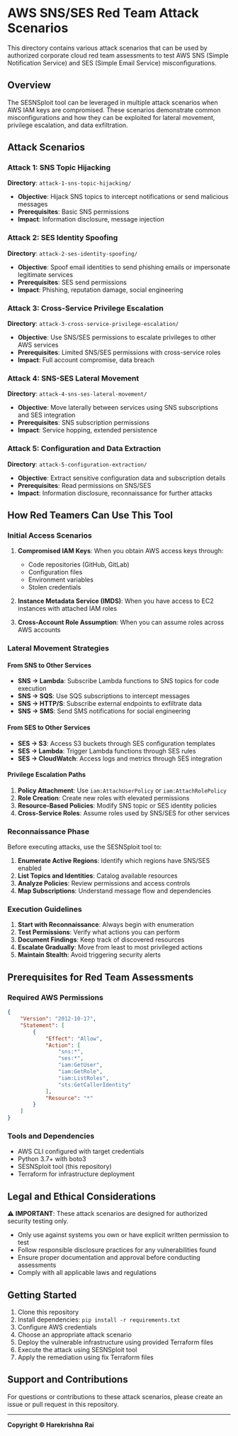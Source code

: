 # AWS SNS/SES Red Team Attack Scenarios

This directory contains various attack scenarios that can be used by authorized corporate cloud red team assessments to test AWS SNS (Simple Notification Service) and SES (Simple Email Service) misconfigurations.

## Overview

The SESNSploit tool can be leveraged in multiple attack scenarios when AWS IAM keys are compromised. These scenarios demonstrate common misconfigurations and how they can be exploited for lateral movement, privilege escalation, and data exfiltration.

## Attack Scenarios

### Attack 1: SNS Topic Hijacking
**Directory**: `attack-1-sns-topic-hijacking/`
- **Objective**: Hijack SNS topics to intercept notifications or send malicious messages
- **Prerequisites**: Basic SNS permissions
- **Impact**: Information disclosure, message injection

### Attack 2: SES Identity Spoofing  
**Directory**: `attack-2-ses-identity-spoofing/`
- **Objective**: Spoof email identities to send phishing emails or impersonate legitimate services
- **Prerequisites**: SES send permissions
- **Impact**: Phishing, reputation damage, social engineering

### Attack 3: Cross-Service Privilege Escalation
**Directory**: `attack-3-cross-service-privilege-escalation/`
- **Objective**: Use SNS/SES permissions to escalate privileges to other AWS services
- **Prerequisites**: Limited SNS/SES permissions with cross-service roles
- **Impact**: Full account compromise, data breach

### Attack 4: SNS-SES Lateral Movement
**Directory**: `attack-4-sns-ses-lateral-movement/`
- **Objective**: Move laterally between services using SNS subscriptions and SES integration
- **Prerequisites**: SNS subscription permissions
- **Impact**: Service hopping, extended persistence

### Attack 5: Configuration and Data Extraction
**Directory**: `attack-5-configuration-extraction/`
- **Objective**: Extract sensitive configuration data and subscription details
- **Prerequisites**: Read permissions on SNS/SES
- **Impact**: Information disclosure, reconnaissance for further attacks

## How Red Teamers Can Use This Tool

### Initial Access Scenarios

1. **Compromised IAM Keys**: When you obtain AWS access keys through:
   - Code repositories (GitHub, GitLab)
   - Configuration files
   - Environment variables
   - Stolen credentials

2. **Instance Metadata Service (IMDS)**: When you have access to EC2 instances with attached IAM roles

3. **Cross-Account Role Assumption**: When you can assume roles across AWS accounts

### Lateral Movement Strategies

#### From SNS to Other Services
- **SNS → Lambda**: Subscribe Lambda functions to SNS topics for code execution
- **SNS → SQS**: Use SQS subscriptions to intercept messages
- **SNS → HTTP/S**: Subscribe external endpoints to exfiltrate data
- **SNS → SMS**: Send SMS notifications for social engineering

#### From SES to Other Services  
- **SES → S3**: Access S3 buckets through SES configuration templates
- **SES → Lambda**: Trigger Lambda functions through SES rules
- **SES → CloudWatch**: Access logs and metrics through SES integration

#### Privilege Escalation Paths
1. **Policy Attachment**: Use `iam:AttachUserPolicy` or `iam:AttachRolePolicy`
2. **Role Creation**: Create new roles with elevated permissions
3. **Resource-Based Policies**: Modify SNS topic or SES identity policies
4. **Cross-Service Roles**: Assume roles used by SNS/SES for other services

### Reconnaissance Phase

Before executing attacks, use the SESNSploit tool to:

1. **Enumerate Active Regions**: Identify which regions have SNS/SES enabled
2. **List Topics and Identities**: Catalog available resources
3. **Analyze Policies**: Review permissions and access controls
4. **Map Subscriptions**: Understand message flow and dependencies

### Execution Guidelines

1. **Start with Reconnaissance**: Always begin with enumeration
2. **Test Permissions**: Verify what actions you can perform
3. **Document Findings**: Keep track of discovered resources
4. **Escalate Gradually**: Move from least to most privileged actions
5. **Maintain Stealth**: Avoid triggering security alerts

## Prerequisites for Red Team Assessments

### Required AWS Permissions
```json
{
    "Version": "2012-10-17",
    "Statement": [
        {
            "Effect": "Allow",
            "Action": [
                "sns:*",
                "ses:*",
                "iam:GetUser",
                "iam:GetRole",
                "iam:ListRoles",
                "sts:GetCallerIdentity"
            ],
            "Resource": "*"
        }
    ]
}
```

### Tools and Dependencies
- AWS CLI configured with target credentials
- Python 3.7+ with boto3
- SESNSploit tool (this repository)
- Terraform for infrastructure deployment

## Legal and Ethical Considerations

⚠️ **IMPORTANT**: These attack scenarios are designed for authorized security testing only.

- Only use against systems you own or have explicit written permission to test
- Follow responsible disclosure practices for any vulnerabilities found
- Ensure proper documentation and approval before conducting assessments
- Comply with all applicable laws and regulations

## Getting Started

1. Clone this repository
2. Install dependencies: `pip install -r requirements.txt`
3. Configure AWS credentials
4. Choose an appropriate attack scenario
5. Deploy the vulnerable infrastructure using provided Terraform files
6. Execute the attack using SESNSploit tool
7. Apply the remediation using fix Terraform files

## Support and Contributions

For questions or contributions to these attack scenarios, please create an issue or pull request in this repository.

---
**Copyright © Harekrishna Rai**
